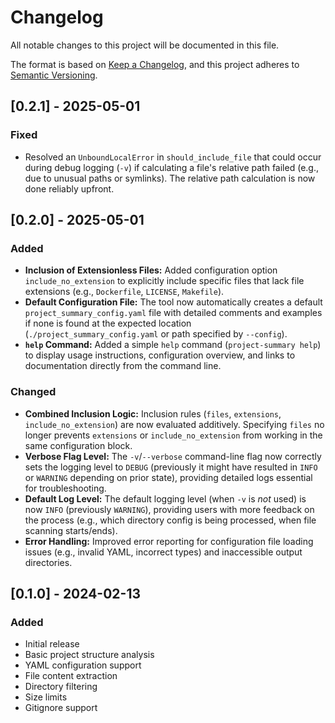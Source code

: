 # Changelog

All notable changes to this project will be documented in this file.

The format is based on [Keep a Changelog](https://keepachangelog.com/en/1.0.0/),
and this project adheres to [Semantic Versioning](https://semver.org/spec/v2.0.0.html).


## [0.2.1] - 2025-05-01 

### Fixed
- Resolved an `UnboundLocalError` in `should_include_file` that could occur during debug logging (`-v`) if calculating a file's relative path failed (e.g., due to unusual paths or symlinks). The relative path calculation is now done reliably upfront.

## [0.2.0] - 2025-05-01

### Added
- **Inclusion of Extensionless Files:** Added configuration option `include_no_extension` to explicitly include specific files that lack file extensions (e.g., `Dockerfile`, `LICENSE`, `Makefile`).
- **Default Configuration File:** The tool now automatically creates a default `project_summary_config.yaml` file with detailed comments and examples if none is found at the expected location (`./project_summary_config.yaml` or path specified by `--config`).
- **`help` Command:** Added a simple `help` command (`project-summary help`) to display usage instructions, configuration overview, and links to documentation directly from the command line.

### Changed
- **Combined Inclusion Logic:** Inclusion rules (`files`, `extensions`, `include_no_extension`) are now evaluated additively. Specifying `files` no longer prevents `extensions` or `include_no_extension` from working in the same configuration block.
- **Verbose Flag Level:** The `-v`/`--verbose` command-line flag now correctly sets the logging level to `DEBUG` (previously it might have resulted in `INFO` or `WARNING` depending on prior state), providing detailed logs essential for troubleshooting.
- **Default Log Level:** The default logging level (when `-v` is *not* used) is now `INFO` (previously `WARNING`), providing users with more feedback on the process (e.g., which directory config is being processed, when file scanning starts/ends).
- **Error Handling:** Improved error reporting for configuration file loading issues (e.g., invalid YAML, incorrect types) and inaccessible output directories.

## [0.1.0] - 2024-02-13

### Added
- Initial release
- Basic project structure analysis
- YAML configuration support
- File content extraction
- Directory filtering
- Size limits
- Gitignore support